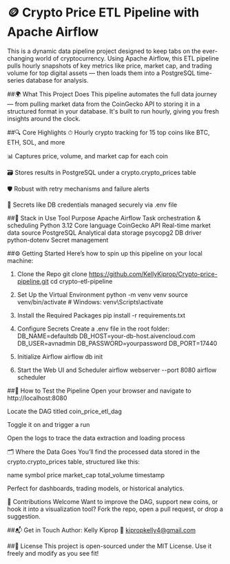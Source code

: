 # 🪙 Crypto Price ETL Pipeline with Apache Airflow

This is a dynamic data pipeline project designed to keep tabs on the ever-changing world of cryptocurrency. Using Apache Airflow, this ETL pipeline pulls hourly snapshots of key metrics like price, market cap, and trading volume for top digital assets — then loads them into a PostgreSQL time-series database for analysis.

##🌍 What This Project Does
This pipeline automates the full data journey — from pulling market data from the CoinGecko API to storing it in a structured format in your database. It's built to run hourly, giving you fresh insights around the clock.

##🔍 Core Highlights
⏱ Hourly crypto tracking for 15 top coins like BTC, ETH, SOL, and more

📊 Captures price, volume, and market cap for each coin

🗃 Stores results in PostgreSQL under a crypto.crypto_prices table

🛡 Robust with retry mechanisms and failure alerts

🔐 Secrets like DB credentials managed securely via .env file

##🧰 Stack in Use
Tool	             Purpose
Apache Airflow	  Task orchestration & scheduling
Python 3.12      	Core language
CoinGecko API	    Real-time market data source
PostgreSQL	      Analytical data storage
psycopg2	        DB driver
python-dotenv   	Secret management

##⚙️ Getting Started
Here’s how to spin up this pipeline on your local machine:

1. Clone the Repo
git clone https://github.com/KellyKiprop/Crypto-price-pipeline.git
cd crypto-etl-pipeline

2. Set Up the Virtual Environment
python -m venv venv
source venv/bin/activate  # Windows: venv\Scripts\activate

3. Install the Required Packages
pip install -r requirements.txt

4. Configure Secrets
Create a .env file in the root folder:
DB_NAME=defaultdb
DB_HOST=your-db-host.aivencloud.com
DB_USER=avnadmin
DB_PASSWORD=yourpassword
DB_PORT=17440

5. Initialize Airflow
airflow db init

6. Start the Web UI and Scheduler
airflow webserver --port 8080
airflow scheduler

##🧪 How to Test the Pipeline
Open your browser and navigate to http://localhost:8080

Locate the DAG titled coin_price_etl_dag

Toggle it on and trigger a run

Open the logs to trace the data extraction and loading process

🗂 Where the Data Goes
You’ll find the processed data stored in the crypto.crypto_prices table, structured like this:

name	symbol	price	market_cap	total_volume	timestamp

Perfect for dashboards, trading models, or historical analytics.

🤝 Contributions Welcome
Want to improve the DAG, support new coins, or hook it into a visualization tool? Fork the repo, open a pull request, or drop a suggestion.

##📬 Get in Touch
Author: Kelly Kiprop
📧 kipropkelly4@gmail.com

##📜 License
This project is open-sourced under the MIT License. Use it freely and modify as you see fit!
